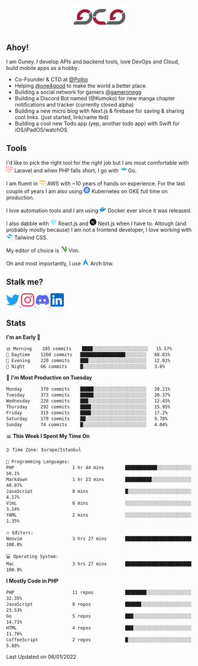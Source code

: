 <h1 align="center">
  <img src="https://raw.githubusercontent.com/gcg/gcg/master/gcg.png" alt="Guney Can Gokoglu" />
</h1>

## Ahoy!

I am Guney. I develop APIs and backend tools, love DevOps and Cloud, build mobile apps as a hobby.

- Co-Founder & CTO at [@Poltio](https://www.poltio.com)
- Helping [@one4good](https://one4good.com) to make the world a better place.
- Building a social network for gamers [@gameronegg](https://g1.gg)
- Building a Discord Bot named (@Kumoko) for new manga chapter notifications and tracker (currently closed alpha)
- Building a new micro blog with Next.js & firebase for saving & sharing cool links. (just started, link/name tbd)
- Building a cool new Todo app (yep, another todo app) with Swift for iOS/iPadOS/watchOS


## Tools

I'd like to pick the right tool for the right job but I am most comfortable with  <img src="https://raw.githubusercontent.com/gcg/gcg/master/assets/laravel.svg" alt="Laravel PHP" width="18" height="18" /> Laravel and when PHP falls short, I go with <img src="https://raw.githubusercontent.com/gcg/gcg/master/assets/go.svg" alt="Go" width="18" height="18" /> Go.

I am fluent in <img src="https://raw.githubusercontent.com/gcg/gcg/master/assets/amazonaws.svg" alt="AWS" width="18" height="18" /> AWS with ~10 years of hands on experience. For the last couple of years I am also using <img src="https://raw.githubusercontent.com/gcg/gcg/master/assets/kubernetes.svg" alt="GKE" height="18" width="18" /> Kubernetes on GKE full time on production.

I love automation tools and I am using <img src="https://raw.githubusercontent.com/gcg/gcg/master/assets/docker.svg" alt="Docker" width="18" height="18" /> Docker ever since it was released.

I also dabble with <img src="https://raw.githubusercontent.com/gcg/gcg/master/assets/react.svg" alt="React.js" width="18" height="18" /> React.js and <img src="https://raw.githubusercontent.com/gcg/gcg/master/assets/nextdotjs.svg" alt="Next.js" width="18" height="18" /> Next.js when I have to.
Altough (and probably mostly because) I am not a frontend developer, I love working with <img src="https://raw.githubusercontent.com/gcg/gcg/master/assets/tailwindcss.svg" alt="Tailwind CSS" width="18" height="18" /> Tailwind CSS.

My editor of choice is <img src="https://raw.githubusercontent.com/gcg/gcg/master/assets/neovim.svg" alt="NeoVim" width="18" height="18" /> Vim.

Oh and most importantly, I use <img src="https://raw.githubusercontent.com/gcg/gcg/master/assets/archlinux.svg" alt="Arch Linux" width="18" height="18" /> Arch btw.


## Stalk me?

<a href="https://twitter.com/gcg" target="_blank" >
    <img src="https://raw.githubusercontent.com/gcg/gcg/master/assets/twitter.svg" width="36" height="36" alt="@gcg" />
</a>

<a href="https://instagram.com/gcg" target="_blank">
    <img src="https://raw.githubusercontent.com/gcg/gcg/master/assets/instagram.svg" alt="@gcg" width="36" height="36" />
</a>

<a href="https://discord.gg/SMcJHkX4r7" target="_blank">
    <img src="https://raw.githubusercontent.com/gcg/gcg/master/assets/discord.svg" alt="gcg#3057" width="36" height="36" />
</a>

<a href="https://www.linkedin.com/in/guneycan/" target="_blank">
    <img src="https://raw.githubusercontent.com/gcg/gcg/master/assets/linkedin.svg" alt="LinkedIn" width="36" height="36" />
</a>

## Stats

<!--START_SECTION:waka-->
**I'm an Early 🐤** 

```text
🌞 Morning    285 commits    ████░░░░░░░░░░░░░░░░░░░░░   15.57% 
🌆 Daytime    1260 commits   █████████████████░░░░░░░░   68.81% 
🌃 Evening    220 commits    ███░░░░░░░░░░░░░░░░░░░░░░   12.02% 
🌙 Night      66 commits     █░░░░░░░░░░░░░░░░░░░░░░░░   3.6%

```
📅 **I'm Most Productive on Tuesday** 

```text
Monday       370 commits    █████░░░░░░░░░░░░░░░░░░░░   20.21% 
Tuesday      373 commits    █████░░░░░░░░░░░░░░░░░░░░   20.37% 
Wednesday    228 commits    ███░░░░░░░░░░░░░░░░░░░░░░   12.45% 
Thursday     292 commits    ████░░░░░░░░░░░░░░░░░░░░░   15.95% 
Friday       315 commits    ████░░░░░░░░░░░░░░░░░░░░░   17.2% 
Saturday     179 commits    ██░░░░░░░░░░░░░░░░░░░░░░░   9.78% 
Sunday       74 commits     █░░░░░░░░░░░░░░░░░░░░░░░░   4.04%

```


📊 **This Week I Spent My Time On** 

```text
⌚︎ Time Zone: Europe/Istanbul

💬 Programming Languages: 
PHP                      1 hr 44 mins        ████████████░░░░░░░░░░░░░   50.1% 
Markdown                 1 hr 23 mins        ██████████░░░░░░░░░░░░░░░   40.07% 
JavaScript               8 mins              █░░░░░░░░░░░░░░░░░░░░░░░░   4.17% 
VimL                     6 mins              ░░░░░░░░░░░░░░░░░░░░░░░░░   3.14% 
YAML                     2 mins              ░░░░░░░░░░░░░░░░░░░░░░░░░   1.35%

🔥 Editors: 
Neovim                   3 hrs 27 mins       █████████████████████████   100.0%

💻 Operating System: 
Mac                      3 hrs 27 mins       █████████████████████████   100.0%

```

**I Mostly Code in PHP** 

```text
PHP                      11 repos            ████████░░░░░░░░░░░░░░░░░   32.35% 
JavaScript               8 repos             ██████░░░░░░░░░░░░░░░░░░░   23.53% 
Go                       5 repos             ███░░░░░░░░░░░░░░░░░░░░░░   14.71% 
HTML                     4 repos             ███░░░░░░░░░░░░░░░░░░░░░░   11.76% 
CoffeeScript             2 repos             █░░░░░░░░░░░░░░░░░░░░░░░░   5.88%

```



 Last Updated on 06/01/2022
<!--END_SECTION:waka-->
